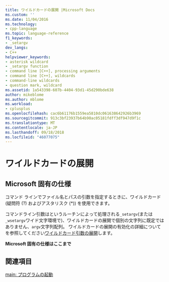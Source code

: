 ```yaml
---
title: ワイルドカードの展開 |Microsoft Docs
ms.custom: ''
ms.date: 11/04/2016
ms.technology:
- cpp-language
ms.topic: language-reference
f1_keywords:
- _setargv
dev_langs:
- C++
helpviewer_keywords:
- asterisk wildcard
- _setargv function
- command line [C++], processing arguments
- command line [C++], wildcards
- command-line wildcards
- question mark, wildcard
ms.assetid: 1a543398-607b-4404-93d1-45d290bde638
author: mikeblome
ms.author: mblome
ms.workload:
- cplusplus
ms.openlocfilehash: cac6b61176b1559ea5810dc061638642926b3969
ms.sourcegitcommit: 913c3bf23937b64b90ac05181fdff3df947d9f1c
ms.translationtype: MT
ms.contentlocale: ja-JP
ms.lasthandoff: 09/18/2018
ms.locfileid: "46077075"
---
```

# <a name="wildcard-expansion"></a>ワイルドカードの展開

## <a name="microsoft-specific"></a>Microsoft 固有の仕様

コマンド ラインでファイル名とパスの引数を指定するときに、ワイルドカード (疑問符 (?) およびアスタリスク (*)) を使用できます。

コマンドライン引数はというルーチンによって処理される`_setargv`(または`_wsetargv`ワイド文字環境で)、ワイルドカードの展開で個別の文字列に既定ではありません、`argv`文字列配列。 ワイルドカードの展開の有効化の詳細についてを参照してください[ワイルドカード引数の展開](../c-language/expanding-wildcard-arguments.md)します。

**Microsoft 固有の仕様はここまで**

## <a name="see-also"></a>関連項目

[main: プログラムの起動](../cpp/main-program-startup.md)